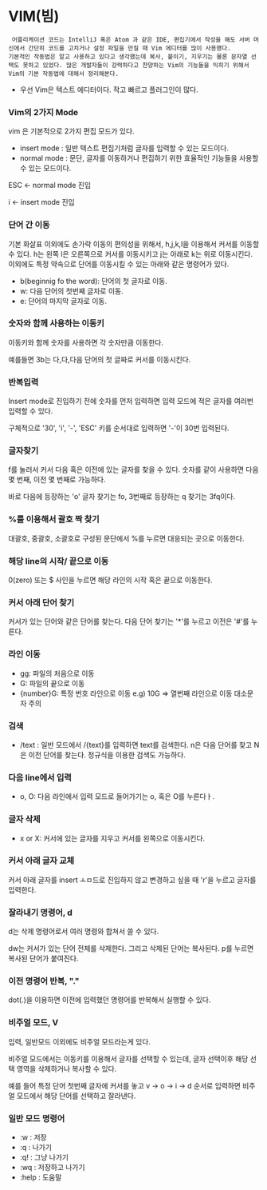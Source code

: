 # VIM(빔)
```
 어플리케이션 코드는 IntelliJ 혹은 Atom 과 같은 IDE, 편집기에서 작성을 해도 서버 머신에서 간단히 코드를 고치거나 설정 파일을 만질 때 Vim 에디터를 많이 사용했다.
기본적인 작동법은 알고 사용하고 있다고 생각했는데 복사, 붙이기, 지우기는 물론 문자열 선택도 못하고 있었다. 많은 개발자들이 강력하다고 찬양하는 Vim의 기능들을 익히기 위해서 Vim의 기본 작동법에 대해서 정리해본다.
```

- 우선 Vim은 텍스트 에디터이다. 작고 빠르고 플러그인이 많다.

### Vim의 2가지 Mode
 vim 은 기본적으로 2가지 편집 모드가 있다.
- insert mode : 일반 텍스트 편집기처럼 글자를 입력할 수 있는 모드이다.
- normal mode : 문단, 글자를 이동하거나 편집하기 위한 효율적인 기능들을 사용할 수 있는 모드이다.

ESC <- normal mode 진입

i <- insert mode 진입

### 단어 간 이동
기본 화살표 이외에도 손가락 이동의 편의성을 위해서, h,j,k,l을 이용해서 커서를 이동할 수 있다. 
h는 왼쪽 l은 오른쪽으로 커서를 이동시키고 j는 아래로 k는 위로 이동시킨다. 이외에도 특정 약속으로 단어를 이동시킬 수 있는 아래와 같은 명령어가 있다.

- b(beginnig fo the word): 단어의 첫 글자로 이동.
- w: 다음 단어의 첫번째 글자로 이동.
- e: 단어의 마지막 글자로 이동.

### 숫자와 함께 사용하는 이동키
이동키와 함께 숫자를 사용하면 각 숫자만큼 이동한다.

예를들면 3b는 다,다,다음 단어의 첫 글짜로 커서를 이동시킨다.

### 반복입력
Insert mode로 진입하기 전에 숫자를 먼저 입력하면 입력 모드에 적은 글자를 여러번 입력할 수 있다.

구체적으로 '30', 'i', '-', 'ESC' 키를 순서대로 입력하면 '-'이 30번 입력된다.

### 글자찾기
f를 눌러서 커서 다음 혹은 이전에 있는 글자를 찾을 수 있다. 
숫자를 같이 사용하면 다음 몇 번째, 이전 몇 번째로 가능하다. 

바로 다음에 등장하는 'o' 글자 찾기는 fo, 3번째로 등장하는 q 찾기는 3fq이다.

### %를 이용해서 괄호 짝 찾기
대괄호, 중괄호, 소괄호로 구성된 문단에서 %를 누르면 대응되는 곳으로 이동한다.

### 해당 line의 시작/ 끝으로 이동
0(zero) 또는 $ 사인을 누르면 해당 라인의 시작 혹은 끝으로 이동한다.

### 커서 아래 단어 찾기
커서가 있는 단어와 같은 단어를 찾는다. 다음 단어 찾기는 '\*'를 누르고 이전은 '#'를 누른다.

### 라인 이동
- gg: 파일의 처음으로 이동
- G: 파일의 끝으로 이동
- {number}G: 특정 번호 라인으로 이동 e.g) 10G => 열번째 라인으로 이동 대소문자 주의

### 검색 
- /text : 일반 모드에서 /{text}를 입력하면 text를 검색한다. n은 다음 단어를 찾고 N은 이전 단어를 찾는다. 
 정규식을 이용한 검색도 가능하다.

### 다음 line에서 입력 
- o, O: 다음 라인에서 입력 모드로 들어가기는 o, 혹은 O를 누른다ㅏ. 

### 글자 삭제
- x or X: 커서에 있는 글자를 지우고 커서를 왼쪽으로 이동시킨다.

### 커서 아래 글자 교체
커서 아래 글자를 insert ㅗㅁ드로 진입하지 않고 변경하고 싶을 때 'r'을 누르고 글자를 입력한다.

### 잘라내기 명령어, d
d는 삭제 명령어로서 여러 명령와 합쳐서 쓸 수 있다.

dw는 커서가 있는 단어 전체를 삭제한다. 그리고 삭제된 단어는 복사된다. p를 누르면 복사된 단어가 붙여진다.

### 이전 명령어 반복, "."
dot(.)을 이용하면 이전에 입력했던 명령어를 반복해서 실행할 수 있다.

### 비주얼 모드, V
입력, 일반모드 이외에도 비주얼 모드라는게 있다.

비주얼 모드에서는 이동키를 이용해서 글자를 선택할 수 있는데, 글자 선택이후 해당 선택 영역을 삭제하거나 복사할 수 있다. 

예를 들어 특정 단어 첫번째 글자에 커서를 놓고 v -> o -> i -> d 순서로 입력하면 비주얼 모드에서 해당 단어를 선택하고 잘라낸다.

### 일반 모드 명령어
- :w : 저장
- :q : 나가기
- :q! : 그냥 나가기
- :wq : 저장하고 나가기
- :help : 도움말